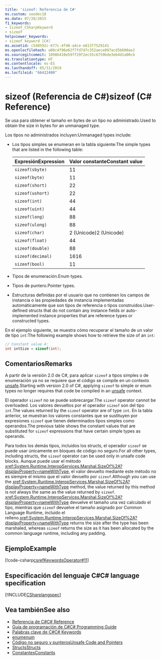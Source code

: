```yaml
---
title: 'sizeof: Referencia de C#'
ms.custom: seodec18
ms.date: 07/20/2015
f1_keywords:
- sizeof_CSharpKeyword
- sizeof
helpviewer_keywords:
- sizeof keyword [C#]
ms.assetid: c548592c-677c-4f40-a4ce-e613f7529141
ms.openlocfilehash: a00c4f96e62f7fd7d7c352aece097acd5b600ae2
ms.sourcegitcommit: 10986410e59ff29f2ec55c6759bde3eb4d1a00cb
ms.translationtype: HT
ms.contentlocale: es-ES
ms.lasthandoff: 05/31/2019
ms.locfileid: "66422400"
---
```

# <a name="sizeof-c-reference"></a><span data-ttu-id="c951f-102">sizeof (Referencia de C#)</span><span class="sxs-lookup"><span data-stu-id="c951f-102">sizeof (C# Reference)</span></span>

<span data-ttu-id="c951f-103">Se usa para obtener el tamaño en bytes de un tipo no administrado.</span><span class="sxs-lookup"><span data-stu-id="c951f-103">Used to obtain the size in bytes for an unmanaged type.</span></span>

<span data-ttu-id="c951f-104">Los tipos no administrados incluyen:</span><span class="sxs-lookup"><span data-stu-id="c951f-104">Unmanaged types include:</span></span>

- <span data-ttu-id="c951f-105">Los tipos simples se enumeran en la tabla siguiente:</span><span class="sxs-lookup"><span data-stu-id="c951f-105">The simple types that are listed in the following table:</span></span>

   |<span data-ttu-id="c951f-106">Expresión</span><span class="sxs-lookup"><span data-stu-id="c951f-106">Expression</span></span>|<span data-ttu-id="c951f-107">Valor constante</span><span class="sxs-lookup"><span data-stu-id="c951f-107">Constant value</span></span>|
   |----------------|--------------------|
   |`sizeof(sbyte)`|<span data-ttu-id="c951f-108">1</span><span class="sxs-lookup"><span data-stu-id="c951f-108">1</span></span>|
   |`sizeof(byte)`|<span data-ttu-id="c951f-109">1</span><span class="sxs-lookup"><span data-stu-id="c951f-109">1</span></span>|
   |`sizeof(short)`|<span data-ttu-id="c951f-110">2</span><span class="sxs-lookup"><span data-stu-id="c951f-110">2</span></span>|
   |`sizeof(ushort)`|<span data-ttu-id="c951f-111">2</span><span class="sxs-lookup"><span data-stu-id="c951f-111">2</span></span>|
   |`sizeof(int)`|<span data-ttu-id="c951f-112">4</span><span class="sxs-lookup"><span data-stu-id="c951f-112">4</span></span>|
   |`sizeof(uint)`|<span data-ttu-id="c951f-113">4</span><span class="sxs-lookup"><span data-stu-id="c951f-113">4</span></span>|
   |`sizeof(long)`|<span data-ttu-id="c951f-114">8</span><span class="sxs-lookup"><span data-stu-id="c951f-114">8</span></span>|
   |`sizeof(ulong)`|<span data-ttu-id="c951f-115">8</span><span class="sxs-lookup"><span data-stu-id="c951f-115">8</span></span>|
   |`sizeof(char)`|<span data-ttu-id="c951f-116">2 (Unicode)</span><span class="sxs-lookup"><span data-stu-id="c951f-116">2 (Unicode)</span></span>|
   |`sizeof(float)`|<span data-ttu-id="c951f-117">4</span><span class="sxs-lookup"><span data-stu-id="c951f-117">4</span></span>|
   |`sizeof(double)`|<span data-ttu-id="c951f-118">8</span><span class="sxs-lookup"><span data-stu-id="c951f-118">8</span></span>|
   |`sizeof(decimal)`|<span data-ttu-id="c951f-119">16</span><span class="sxs-lookup"><span data-stu-id="c951f-119">16</span></span>|
   |`sizeof(bool)`|<span data-ttu-id="c951f-120">1</span><span class="sxs-lookup"><span data-stu-id="c951f-120">1</span></span>|

- <span data-ttu-id="c951f-121">Tipos de enumeración.</span><span class="sxs-lookup"><span data-stu-id="c951f-121">Enum types.</span></span>

- <span data-ttu-id="c951f-122">Tipos de puntero.</span><span class="sxs-lookup"><span data-stu-id="c951f-122">Pointer types.</span></span>

- <span data-ttu-id="c951f-123">Estructuras definidas por el usuario que no contienen los campos de instancia o las propiedades de instancia implementadas automáticamente que son tipos de referencia o tipos construidos.</span><span class="sxs-lookup"><span data-stu-id="c951f-123">User-defined structs that do not contain any instance fields or auto-implemented instance properties that are reference types or constructed types.</span></span>

<span data-ttu-id="c951f-124">En el ejemplo siguiente, se muestra cómo recuperar el tamaño de un valor de tipo `int`:</span><span class="sxs-lookup"><span data-stu-id="c951f-124">The following example shows how to retrieve the size of an `int`:</span></span>

```csharp
// Constant value 4:
int intSize = sizeof(int);
```

## <a name="remarks"></a><span data-ttu-id="c951f-125">Comentarios</span><span class="sxs-lookup"><span data-stu-id="c951f-125">Remarks</span></span>

<span data-ttu-id="c951f-126">A partir de la versión 2.0 de C#, para aplicar `sizeof` a tipos simples o de enumeración ya no se requiere que el código se compile en un contexto [unsafe](unsafe.md).</span><span class="sxs-lookup"><span data-stu-id="c951f-126">Starting with version 2.0 of C#, applying `sizeof` to simple or enum types no longer requires that code be compiled in an [unsafe](unsafe.md) context.</span></span>

<span data-ttu-id="c951f-127">El operador `sizeof` no se puede sobrecargar.</span><span class="sxs-lookup"><span data-stu-id="c951f-127">The `sizeof` operator cannot be overloaded.</span></span> <span data-ttu-id="c951f-128">Los valores devueltos por el operador `sizeof` son del tipo `int`.</span><span class="sxs-lookup"><span data-stu-id="c951f-128">The values returned by the `sizeof` operator are of type `int`.</span></span> <span data-ttu-id="c951f-129">En la tabla anterior, se muestran los valores constantes que se sustituyen por expresiones `sizeof` que tienen determinados tipos simples como operandos.</span><span class="sxs-lookup"><span data-stu-id="c951f-129">The previous table shows the constant values that are substituted for `sizeof` expressions that have certain simple types as operands.</span></span>

<span data-ttu-id="c951f-130">Para todos los demás tipos, incluidos los structs, el operador `sizeof` se puede usar únicamente en bloques de código no seguro.</span><span class="sxs-lookup"><span data-stu-id="c951f-130">For all other types, including structs, the `sizeof` operator can be used only in unsafe code blocks.</span></span> <span data-ttu-id="c951f-131">Aunque puede usar el método <xref:System.Runtime.InteropServices.Marshal.SizeOf%2A?displayProperty=nameWithType>, el valor devuelto mediante este método no es siempre el mismo que el valor devuelto por `sizeof`.</span><span class="sxs-lookup"><span data-stu-id="c951f-131">Although you can use the <xref:System.Runtime.InteropServices.Marshal.SizeOf%2A?displayProperty=nameWithType> method, the value returned by this method is not always the same as the value returned by `sizeof`.</span></span> <span data-ttu-id="c951f-132"><xref:System.Runtime.InteropServices.Marshal.SizeOf%2A?displayProperty=nameWithType> devuelve el tamaño una vez calculado el tipo, mientras que `sizeof` devuelve el tamaño asignado por Common Language Runtime, incluido el relleno.</span><span class="sxs-lookup"><span data-stu-id="c951f-132"><xref:System.Runtime.InteropServices.Marshal.SizeOf%2A?displayProperty=nameWithType> returns the size after the type has been marshaled, whereas `sizeof` returns the size as it has been allocated by the common language runtime, including any padding.</span></span>

## <a name="example"></a><span data-ttu-id="c951f-133">Ejemplo</span><span class="sxs-lookup"><span data-stu-id="c951f-133">Example</span></span>

[!code-csharp[csrefKeywordsOperator#11](~/samples/snippets/csharp/VS_Snippets_VBCSharp/csrefKeywordsOperator/CS/csrefKeywordsOperators.cs#11)]

## <a name="c-language-specification"></a><span data-ttu-id="c951f-134">Especificación del lenguaje C#</span><span class="sxs-lookup"><span data-stu-id="c951f-134">C# language specification</span></span>

[!INCLUDE[CSharplangspec](~/includes/csharplangspec-md.md)]

## <a name="see-also"></a><span data-ttu-id="c951f-135">Vea también</span><span class="sxs-lookup"><span data-stu-id="c951f-135">See also</span></span>

- [<span data-ttu-id="c951f-136">Referencia de C#</span><span class="sxs-lookup"><span data-stu-id="c951f-136">C# Reference</span></span>](../index.md)
- [<span data-ttu-id="c951f-137">Guía de programación de C#</span><span class="sxs-lookup"><span data-stu-id="c951f-137">C# Programming Guide</span></span>](../../programming-guide/index.md)
- [<span data-ttu-id="c951f-138">Palabras clave de C#</span><span class="sxs-lookup"><span data-stu-id="c951f-138">C# Keywords</span></span>](index.md)
- [<span data-ttu-id="c951f-139">enum</span><span class="sxs-lookup"><span data-stu-id="c951f-139">enum</span></span>](enum.md)
- [<span data-ttu-id="c951f-140">Código no seguro y punteros</span><span class="sxs-lookup"><span data-stu-id="c951f-140">Unsafe Code and Pointers</span></span>](../../programming-guide/unsafe-code-pointers/index.md)
- [<span data-ttu-id="c951f-141">Structs</span><span class="sxs-lookup"><span data-stu-id="c951f-141">Structs</span></span>](../../programming-guide/classes-and-structs/structs.md)
- [<span data-ttu-id="c951f-142">Constantes</span><span class="sxs-lookup"><span data-stu-id="c951f-142">Constants</span></span>](../../programming-guide/classes-and-structs/constants.md)
